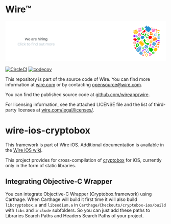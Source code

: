 # Wire™
[![Wire logo](https://github.com/wireapp/wire/blob/master/assets/header-small.png?raw=true)](https://wire.com/jobs/)

[![CircleCI](https://circleci.com/gh/wireapp/wire-ios-cryptobox.svg?style=shield)](https://circleci.com/gh/wireapp/wire-ios-cryptobox) [![codecov](https://codecov.io/gh/wireapp/wire-ios-cryptobox/branch/develop/graph/badge.svg)](https://codecov.io/gh/wireapp/wire-ios-cryptobox)

This repository is part of the source code of Wire. You can find more information at [wire.com](https://wire.com) or by contacting opensource@wire.com.

You can find the published source code at [github.com/wireapp/wire](https://github.com/wireapp/wire).

For licensing information, see the attached LICENSE file and the list of third-party licenses at [wire.com/legal/licenses/](https://wire.com/legal/licenses/).

# wire-ios-cryptobox

This framework is part of Wire iOS. Additional documentation is available in the [Wire iOS wiki](https://github.com/wireapp/wire-ios/wiki).

This project provides for cross-compilation of [cryptobox](https://github.com/wireapp/cryptobox) for iOS, currently only in the form of static libraries.

## Integrating Objective-C Wrapper
You can integrate Objective-C Wrapper (Cryptobox.framework) using Carthage.
When Carthage will build it first time it will also build `libcryptobox.a` and `libsodium.a` in `Carthage/Checkouts/cryptobox-ios/build` with `libs` and `include` subfolders. So you can just add these paths to Libraries Search Paths and Headers Search Paths of your project.
